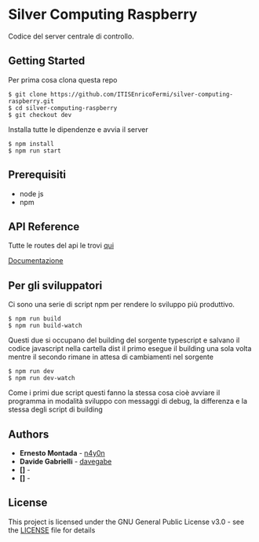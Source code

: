 # Silver Computing Raspberry

Codice del server centrale di controllo.

## Getting Started

Per prima cosa clona questa repo

```shell
$ git clone https://github.com/ITISEnricoFermi/silver-computing-raspberry.git
$ cd silver-computing-raspberry
$ git checkout dev
```

Installa tutte le dipendenze e avvia il server

```shell
$ npm install
$ npm run start
```

## Prerequisiti

- node js
- npm

## API Reference

Tutte le routes del api le trovi [qui](https://documenter.getpostman.com/view/6166056/RzfmGTR8)

[Documentazione](https://documenter.getpostman.com/view/6166056/RzfmGTR8)

## Per gli sviluppatori

Ci sono una serie di script npm per rendere lo sviluppo più produttivo.
```
$ npm run build
$ npm run build-watch
```
Questi due si occupano del building del sorgente typescript e salvano il codice javascript nella cartella dist
il primo esegue il building una sola volta mentre il secondo rimane in attesa di cambiamenti nel sorgente 

```
$ npm run dev
$ npm run dev-watch
```
Come i primi due script questi fanno la stessa cosa cioè avviare il programma in modalità sviluppo con messaggi di debug,
la differenza e la stessa degli script di building

## Authors

- **Ernesto Montada** - [n4y0n](https://github.com/n4y0n)
- **Davide Gabrielli** - [davegabe](https://github.com/davegabe)
- **[]** - []()
- **[]** - []()

## License

This project is licensed under the GNU General Public License v3.0 - see the [LICENSE](LICENSE) file for details
